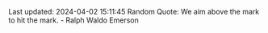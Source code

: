 Last updated: 2024-04-02 15:11:45
Random Quote: We aim above the mark to hit the mark. - Ralph Waldo Emerson